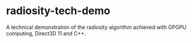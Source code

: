 # radiosity-tech-demo
A technical demonstration of the radiosity algorithm achieved with GPGPU computing, Direct3D 11 and C++. 

